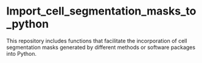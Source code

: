 # Import_cell_segmentation_masks_to_python
This repository includes functions that facilitate the incorporation of cell segmentation masks generated by different methods or software packages into Python.
